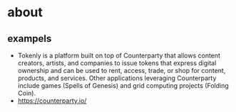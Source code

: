 # about


## exampels
*  Tokenly is a platform built on top of Counterparty that allows content creators, artists, and companies to issue tokens that express digital ownership and can be used to rent, access, trade, or shop for content, products, and services. Other applications leveraging Counterparty include games (Spells of Genesis) and grid computing projects (Folding Coin).
* https://counterparty.io/


